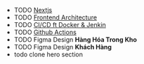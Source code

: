 - TODO [Nextjs](https://medium.com/@mdtaqui.jhar/6-repos-to-master-nextjs-d01672dbea7c?ref=dailydev)
- TODO [Frontend Architecture](https://medium.com/m/global-identity-2?redirectUrl=https%3A%2F%2Fblog.stackademic.com%2Fclean-frontend-architecture-tips-to-success-db0b159b7b38%3Fref%3Ddailydev)
- TODO [CI/CD ft Docker & Jenkin](https://www.docker.com/blog/docker-and-jenkins-build-robust-ci-cd-pipelines/?ref=dailydev)
- TODO [Github Actions](https://www.freecodecamp.org/news/learn-to-use-github-actions-step-by-step-guide/?ref=dailydev)
- TODO Figma Design **Hàng Hóa Trong Kho**
- TODO Figma Design **Khách Hàng**
- todo clone hero section